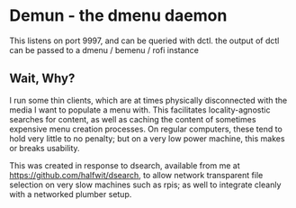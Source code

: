# Demun - the dmenu daemon

This listens on port 9997, and can be queried with dctl. the output of dctl can be passed to a dmenu / bemenu / rofi instance

## Wait, Why?

I run some thin clients, which are at times physically disconnected with the media I want to populate a menu with. This facilitates locality-agnostic searches for content, as well as caching the content of sometimes expensive menu creation processes. On regular computers, these tend to hold very little to no penalty; but on a very low power machine, this makes or breaks usability.

This was created in response to dsearch, available from me at https://github.com/halfwit/dsearch, to allow network transparent file selection on very slow machines such as rpis; as well to integrate cleanly with a networked plumber setup. 
